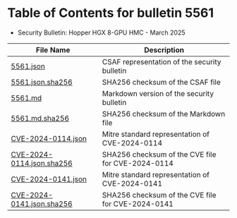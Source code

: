 # Table of Contents for bulletin 5561

 - Security Bulletin: Hopper HGX 8-GPU HMC - March 2025

| File Name | Description |
|-----------|-------------|
| [5561.json](5561.json) | CSAF representation of the security bulletin |
| [5561.json.sha256](5561.json.sha256) | SHA256 checksum of the CSAF file |
| [5561.md](5561.md) | Markdown version of the security bulletin |
| [5561.md.sha256](5561.md.sha256) | SHA256 checksum of the Markdown file |
| [CVE-2024-0114.json](CVE-2024-0114.json) | Mitre standard representation of CVE-2024-0114 |
| [CVE-2024-0114.json.sha256](CVE-2024-0114.json.sha256) | SHA256 checksum of the CVE file for CVE-2024-0114 |
| [CVE-2024-0141.json](CVE-2024-0141.json) | Mitre standard representation of CVE-2024-0141 |
| [CVE-2024-0141.json.sha256](CVE-2024-0141.json.sha256) | SHA256 checksum of the CVE file for CVE-2024-0141 |
